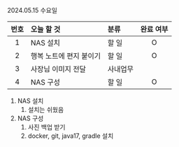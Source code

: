 2024.05.15 수요일

| 번호 | 오늘 할 것              | 분류     | 완료 여부 |
| :--: | :---------------------- | :------- | :-------: |
|  1   | NAS 설치                | 할 일    |     O     |
|  2   | 행복 노트에 편지 붙이기 | 할 일    |     O     |
|  3   | 사장님 이미지 전달      | 사내업무 |           |
|  4   | NAS 구성                | 할 일    |     O     |

1. NAS 설치
   1. 설치는 쉬웠음
2. NAS 구성
   1. 사진 백업 받기
   2. docker, git, java17, gradle 설치